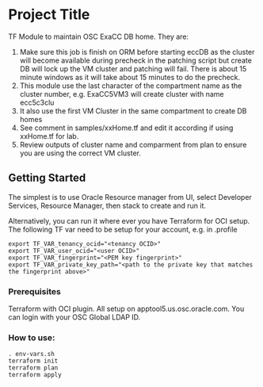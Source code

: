 # Project Title

TF Module to maintain OSC ExaCC DB home. They are:

1. Make sure this job is finish on ORM before starting eccDB as the cluster will become available during precheck in the patching script but create DB will lock up the VM cluster and patching will fail. There is about 15 minute windows as it will take about 15 minutes to do the precheck.
1. This module use the last character of the compartment name as the cluster number, e.g. ExaCC5VM3 will create cluster with name ecc5c3clu
1. It also use the first VM Cluster in the same compartment to create DB homes
4. See comment in samples/xxHome.tf and edit it according if using xxHome.tf for lab.
5. Review outputs of cluster name and comparment from plan to ensure you are using the correct VM cluster.

## Getting Started

The simplest is to use Oracle Resource manager from UI, select Developer Services, Resource Manager, then stack to create and run it.

Alternatively, you can run it where ever you have Terraform for OCI setup. The following TF var need to be setup for your account, e.g. in .profile

```
export TF_VAR_tenancy_ocid="<tenancy OCID>"
export TF_VAR_user_ocid="<user OCID>"
export TF_VAR_fingerprint="<PEM key fingerprint>"
export TF_VAR_private_key_path="<path to the private key that matches the fingerprint above>"
```

### Prerequisites

Terraform with OCI plugin. All setup on apptool5.us.osc.oracle.com. You can login with your OSC Global LDAP ID.

### How to use:

```
. env-vars.sh
terraform init
terraform plan
terraform apply
```